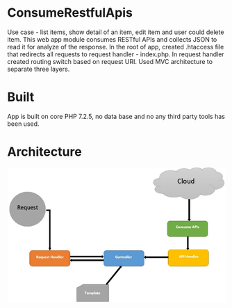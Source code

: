 # ConsumeRestfulApis

Use case - list items, show detail of an item, edit item and user could delete item. This web app module consumes RESTful APIs and collects JSON to read it for analyze of the response. In the root of app, created .htaccess file that redirects all requests to request handler - index.php. In request handler created routing switch based on request URI. Used MVC architecture to separate three layers.  



# Built

App is built on core PHP 7.2.5, no data base and no any third party tools has been used.


# Architecture

![flow_diagram.jpg](img/flow_diagram.jpg)

